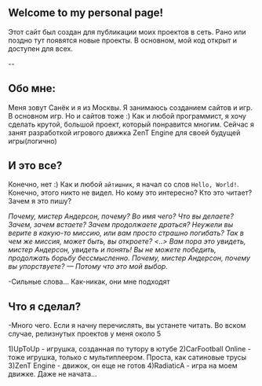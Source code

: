 ## Welcome to my personal page!
Этот сайт был создан для публикации моих проектов в сеть. Рано или поздно тут появятся новые проекты. В основном, мой код открыт и доступен для всех.

--
## Обо мне:
Меня зовут Санёк и я из Москвы. Я занимаюсь созданием сайтов и игр. В основном игр. Но и сайтов тоже :)
Как и любой программист, я хочу сделать крутой, большой проект, который понравится многим. 
Сейчас я занят разработкой игрового движка ZenT Engine для своей будущей игры(логично)

## И это все?

Конечно, нет :) 
Как и любой `айтишник`, я начал со слов `Hello, World!`. Конечно, этого никто не видел. Но кому это интересно? Кто это читает? Зачем я это пишу?

_Почему, мистер Андерсон, почему? Во имя чего? Что вы делаете? Зачем, зачем встаете? Зачем продолжаете драться? Неужели вы верите в какую-то миссию, или вам просто страшно погибать? Так в чем же миссия, может быть, вы откроете? <..> Вам пора это увидеть, мистер Андерсон, увидеть и понять! Вы не можете победить, продолжать борьбу бессмысленно. Почему, мистер Андерсон, почему вы упорствуете?
— Потому что это мой выбор._

-Сильные слова... Как-никак, они мне подходят

## Что я сделал?
-Много чего. Если я начну перечислять, вы устанете читать. Во вском случае, релизнутых проектов у меня около 5

1)UpToUp - игрушка, созданная по тутору в ютубе
2)CarFootball Online - тоже игрушка, только с мультиплеером. Проста, как сатиновые трусы
3)ZenT Engine - движок, он еще не готов
4)RadiaticA - игра на моем движке. Даже не начата...
